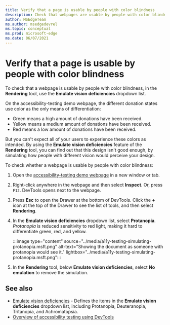 ```yaml
---
title: Verify that a page is usable by people with color blindness
description: Check that webpages are usable by people with color blindness using the Emulate Vision Deficiencies dropdown list in the Rendering tool.
author: MSEdgeTeam
ms.author: msedgedevrel
ms.topic: conceptual
ms.prod: microsoft-edge
ms.date: 06/07/2021
---
```

# Verify that a page is usable by people with color blindness

<!-- Rendering tool: Emulate vision deficiencies: Protanopia -->

To check that a webpage is usable by people with color blindness, in the **Rendering** tool, use the **Emulate vision deficiencies** dropdown list.

On the accessibility-testing demo webpage, the different donation states use color as the only means of differentiation:
*  Green means a high amount of donations have been received.
*  Yellow means a medium amount of donations have been received.
*  Red means a low amount of donations have been received.

But you can't expect all of your users to experience these colors as intended.  By using the **Emulate vision deficiencies** feature of the **Rendering** tool, you can find out that this design isn't good enough, by simulating how people with different vision would perceive your design.


To check whether a webpage is usable by people with color blindness:

1. Open the [accessibility-testing demo webpage](https://microsoftedge.github.io/Demos/devtools-a11y-testing/) in a new window or tab.

1. Right-click anywhere in the webpage and then select **Inspect**.  Or, press `F12`.  DevTools opens next to the webpage.

1. Press **Esc** to open the Drawer at the bottom of DevTools.  Click the **+** icon at the top of the Drawer to see the list of tools, and then select **Rendering**.

1. In the **Emulate vision deficiencies** dropdown list, select **Protanopia**.  _Protanopia_ is reduced sensitivity to red light, making it hard to differentiate green, red, and yellow.

   :::image type="content" source="../media/a11y-testing-simulating-protanopia.msft.png" alt-text="Showing the document as someone with protanopia would see it." lightbox="../media/a11y-testing-simulating-protanopia.msft.png":::

1. In the **Rendering** tool, below **Emulate vision deficiencies**, select **No emulation** to remove the simulation.


<!-- ====================================================================== -->
## See also

*  [Emulate vision deficiencies](./emulate-vision-deficiencies.md) - Defines the items in the **Emulate vision deficiencies** dropdown list, including Protanopia, Deuteranopia, Tritanopia, and Achromatopsia.
*  [Overview of accessibility testing using DevTools](accessibility-testing-in-devtools.md)

